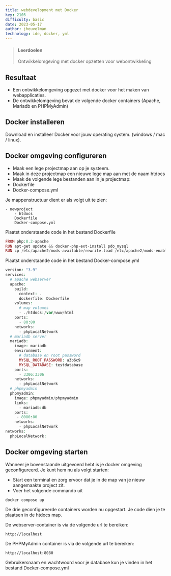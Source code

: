 ```yaml
---
title: webdevelopment met Docker
key: 2105
difficulty: basic
date: 2023-05-17
author: jheuvelman
technology: ide, docker, yml
---
```



> #### Leerdoelen
> Ontwikkelomgeving met docker opzetten voor webontwikkeling

## Resultaat
* Een ontwikkelomgeving opgezet met docker voor het maken van webapplicaties.
* De ontwikkelomgeving bevat de volgende docker containers (Apache, Mariadb en PHPMyAdmin)

## Docker installeren
Download en installeer Docker voor jouw operating system. (windows / mac / linux).

## Docker omgeving configureren
* Maak een lege projectmap aan op je systeem.
* Maak in deze projectmap een nieuwe lege map aan met de naam htdocs
* Maak de volgende lege bestanden aan in je projectmap:
* Dockerfile
* Docker-compose.yml

Je mappenstructuur dient er als volgt uit te zien:
```shell
- newproject
    - htdocs
    Dockerfile
    Docker-compose.yml
```

Plaatst onderstaande code in het bestand Dockerfile
``` php
FROM php:8.2-apache
RUN apt-get update && docker-php-ext-install pdo_mysql
RUN cp /etc/apache2/mods-available/rewrite.load /etc/apache2/mods-enabled/
```

Plaatst onderstaande code in het bestand Docker-compose.yml

``` php
version: "3.9"
services: 
  # apache webserver
  apache:
    build:
      context: .
      dockerfile: Dockerfile
    volumes:
      # map volumes
      - ./htdocs:/var/www/html
    ports:
      - 80:80
    networks:
      - phpLocalNetwork
  # mariadb server
  mariadb:
    image: mariadb
    environment:
      # database en root password
      MYSQL_ROOT_PASSWORD: a3b6c9
      MYSQL_DATABASE: testdatabase
    ports:
      - 3306:3306
    networks:
      - phpLocalNetwork
  # phpmyadmin
  phpmyadmin:
    image: phpmyadmin/phpmyadmin
    links:
      - mariadb:db
    ports:
     - 8080:80
    networks:
      - phpLocalNetwork
networks:
  phpLocalNetwork: 
```
## Docker omgeving starten
Wanneer je bovenstaande uitgevoerd hebt is je docker omgeving geconfigureerd.
Je kunt hem nu als volgt starten:

* Start een terminal en zorg ervoor dat je in de map van je nieuw aangemaakte project zit.
* Voer het volgende commando uit
```shell
docker compose up
```

De drie geconfigureerde containers worden nu opgestart.
Je code dien je te plaatsen in de htdocs map.

De webserver-container is via de volgende url te bereiken:
```shell
http://localhost
```


De PHPMyAdmin container is via de volgende url te bereiken:
```shell
http://localhost:8080
```
Gebruikersnaam en wachtwoord voor je database kun je vinden in het bestand Docker-compose.yml
